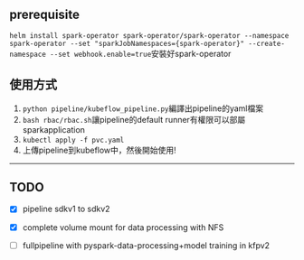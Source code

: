 ## prerequisite
`helm install spark-operator spark-operator/spark-operator --namespace spark-operator --set "sparkJobNamespaces={spark-operator}" --create-namespace --set webhook.enable=true`安裝好spark-operator
## 使用方式
1. `python pipeline/kubeflow_pipeline.py`編譯出pipeline的yaml檔案
2. `bash rbac/rbac.sh`讓pipeline的default runner有權限可以部屬sparkapplication
3. `kubectl apply -f pvc.yaml`
4. 上傳pipeline到kubeflow中，然後開始使用!

___

## TODO
- [x] pipeline sdkv1 to sdkv2
- [x] complete volume mount for data processing with NFS
- [ ] fullpipeline with pyspark-data-processing+model training in kfpv2

